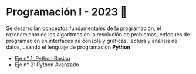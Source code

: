 <h1> Programación I - 2023 🥉 </h1>

<p> Se desarrollan conceptos fundamentales de la programación, el razonamiento de los algoritmos en la resolución de 
problemas, enfoques de programación en interfaces de consola y gráficas, lectura y análisis de datos, usando el 
lenguaje de programación <strong> Python</strong></p>

<ul>
<li><a href="https://github.com/manuelpalomeque/ISPC--Data-Science-IA/tree/main/Programacion%201/Eje%201">
Eje n° 1: Python Basico </a></li>
<li>Eje n° 2: Python Avanzado</li>
</ul>